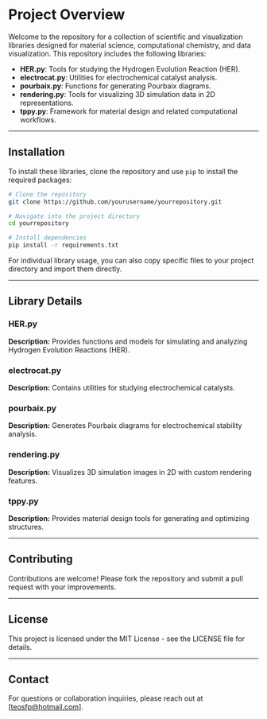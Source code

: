 # Project Overview

Welcome to the repository for a collection of scientific and visualization libraries designed for material science, computational chemistry, and data visualization. This repository includes the following libraries:

- **HER.py**: Tools for studying the Hydrogen Evolution Reaction (HER).
- **electrocat.py**: Utilities for electrochemical catalyst analysis.
- **pourbaix.py**: Functions for generating Pourbaix diagrams.
- **rendering.py**: Tools for visualizing 3D simulation data in 2D representations.
- **tppy.py**: Framework for material design and related computational workflows.

---

## Installation

To install these libraries, clone the repository and use `pip` to install the required packages:

```bash
# Clone the repository
git clone https://github.com/yourusername/yourrepository.git

# Navigate into the project directory
cd yourrepository

# Install dependencies
pip install -r requirements.txt
```

For individual library usage, you can also copy specific files to your project directory and import them directly.

---

## Library Details

### HER.py
**Description:** Provides functions and models for simulating and analyzing Hydrogen Evolution Reactions (HER).

### electrocat.py
**Description:** Contains utilities for studying electrochemical catalysts.

### pourbaix.py
**Description:** Generates Pourbaix diagrams for electrochemical stability analysis.

### rendering.py
**Description:** Visualizes 3D simulation images in 2D with custom rendering features.

### tppy.py
**Description:** Provides material design tools for generating and optimizing structures.

---

## Contributing
Contributions are welcome! Please fork the repository and submit a pull request with your improvements.

---

## License
This project is licensed under the MIT License - see the LICENSE file for details.

---

## Contact
For questions or collaboration inquiries, please reach out at [teosfp@hotmail.com].

